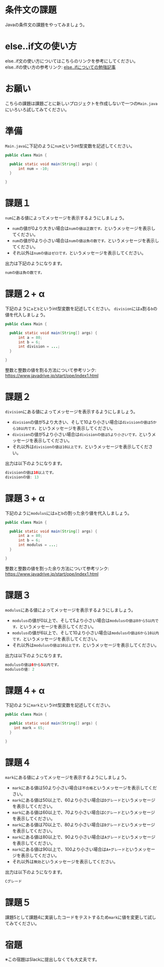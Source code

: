 # 条件文の課題

Javaの条件文の課題をやってみましょう。

# else..if文の使い方

else..if文の使い方についてはこちらのリンクを参考にしてください。   
else..ifの使い方の参考リンク: [else..ifについての勉強記事](https://github.com/reytech-co-jp/yume-project/blob/feature/if_else_statement_questions/lessons/java/02-Java%E3%81%AE%E6%9D%A1%E4%BB%B6%E5%95%8F%E9%A1%8C/.Java%E6%9D%A1%E4%BB%B6%E6%96%87%E3%81%AE%E5%8B%89%E5%BC%B7%E8%A8%98%E4%BA%8B.md#elseif)

# お願い

こちらの課題は課題ごとに新しいプロジェクトを作成しないで一つの`Main.java`にいろいろ試してみてください。

# 準備

`Main.java`に下記のように`num`というint型変数を記述してください。
```java
public class Main {

  public static void main(String[] args) {
      int num = -10;
  }

}
```
 
# 課題１   

`num`にある値によってメッセージを表示するようにしましょう。
- `num`の値が0より大きい場合は`numの値は正数です。`というメッセージを表示してください。
- `num`の値が0より小さい場合は`numの値は負の数です。`というメッセージを表示してください。
- それ以外は`numの値はゼロです。`というメッセージを表示してください。

出力は下記のようになります。
```java
numの値は負の数です。
```

# 課題２+ α

下記のように`a`と`b`というint型変数を記述してください。
`division`には`a`割る`b`の値を代入しましょう。
```java
public class Main {

  public static void main(String[] args) {
      int a = 80;
      int b = 6;
      int division = ...;
  }

}
```

整数と整数の値を割る方法について参考リンク: https://www.javadrive.jp/start/ope/index1.html

# 課題２

`division`にある値によってメッセージを表示するようにしましょう。
- `division`の値が5より大きい、そして10より小さい場合は`divisionの値は5から10以内です。`というメッセージを表示してください。
- `division`の値が5より小さい場合は`divisionの値は5より小さいです。`というメッセージを表示してください。
- それ以外は`divisionの値は10以上です。`というメッセージを表示してください。

出力は以下のようになります。
```java
divisionの値は10以上です。
divisionの値: 13
```

# 課題３+ α

下記のように`modulus`には`a`と`b`の割った余り値を代入しましょう。
```java
public class Main {

  public static void main(String[] args) {
      int a = 80;
      int b = 6;
      int modulus = ...;
  }

}
```

整数と整数の値を割った余り方法について参考リンク: https://www.javadrive.jp/start/ope/index1.html


# 課題３

`modulus`にある値によってメッセージを表示するようにしましょう。
- `modulus`の値が0以上で、そして5より小さい場合は`modulusの値は0から5以内です。`というメッセージを表示してください。
- `modulus`の値が6以上で、そして10より小さい場合は`modulusの値は6から10以内です。`というメッセージを表示してください。
- それ以外は`modulusの値は10以上です。`というメッセージを表示してください。

出力は以下のようになります。
```java
modulusの値は0から5以内です。
modulusの値: 2
``` 

# 課題４+ α

下記のように`mark`というint型変数を記述してください。
```java
public class Main {

  public static void main(String[] args) {
    int mark = 65;
  }

}
```

# 課題４

`mark`にある値によってメッセージを表示するようにしましょう。
- `mark`にある値は50より小さい場合は`不合格`というメッセージを表示してください。
- `mark`にある値は50以上で、60より小さい場合は`Dグレード`というメッセージを表示してください。
- `mark`にある値は60以上で、70より小さい場合は`Cグレード`というメッセージを表示してください。
- `mark`にある値は70以上で、80より小さい場合は`Bグレード`というメッセージを表示してください。
- `mark`にある値は80以上で、90より小さい場合は`Aグレード`というメッセージを表示してください。
- `mark`にある値は90以上で、100より小さい場合は`A+グレード`というメッセージを表示してください。
- それ以外は`無効`というメッセージを表示してください。

出力は以下のようになります。
```java
Cグレード
```  

# 課題５

課題5として課題4に実装したコードをテストするため`mark`に値を変更して試してみてください。


# 宿題

※この宿題はSlackに提出しなくても大丈夫です。
